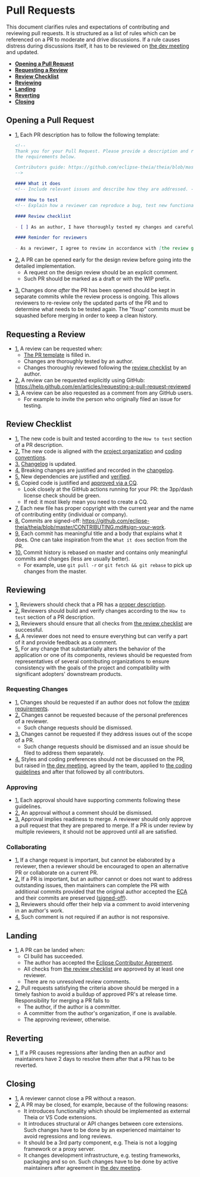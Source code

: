 # Pull Requests

This document clarifies rules and expectations of contributing and reviewing pull requests.
It is structured as a list of rules which can be referenced on a PR to moderate and drive discussions.
If a rule causes distress during discussions itself, it has to be reviewed on [the dev meeting](https://github.com/eclipse-theia/theia/wiki/Dev-Meetings) and updated.

 - [**Opening a Pull Request**](#opening-a-pull-request)
 - [**Requesting a Review**](#requesting-a-review)
 - [**Review Checklist**](#review-checklist)
 - [**Reviewing**](#reviewing)
 - [**Landing**](#landing)
 - [**Reverting**](#reverting)
 - [**Closing**](#closing)

## Opening a Pull Request

<a name="pr-template"></a>
- [1.](#pr-template) Each PR description has to follow the following template:

  ```md
  <!--
  Thank you for your Pull Request. Please provide a description and review
  the requirements below.

  Contributors guide: https://github.com/eclipse-theia/theia/blob/master/CONTRIBUTING.md
  -->

  #### What it does
  <!-- Include relevant issues and describe how they are addressed. -->

  #### How to test
  <!-- Explain how a reviewer can reproduce a bug, test new functionality or verify performance improvements. -->

  #### Review checklist

  - [ ] As an author, I have thoroughly tested my changes and carefully followed [the review guidelines](https://github.com/eclipse-theia/theia/blob/master/doc/pull-requests.md#requesting-a-review)

  #### Reminder for reviewers

  - As a reviewer, I agree to review in accordance with [the review guidelines](https://github.com/eclipse-theia/theia/blob/master/doc/pull-requests.md#reviewing)
  ```

<a name="design-review"></a>
- [2.](#design-review) A PR can be opened early for the design review before going into the detailed implementation.
  - A request on the design review should be an explicit comment.
  - Such PR should be marked as a draft or with the WIP prefix.

<a name="fixups"></a>
- [3.](#fixups) Changes done _after_ the PR has been opened should be kept in separate commits while the review process is ongoing. This allows reviewers to re-review only the updated parts of the PR and to determine what needs to be tested again. The "fixup" commits must be squashed before merging in order to keep a clean history.

## Requesting a Review

<a name="review-reqs"></a>
- [1.](#review-reqs) A review can be requested when:
  - [The PR template](#pr-template) is filled in.
  - Changes are thoroughly tested by an author.
  - Changes thoroughly reviewed following the [review checklist](#review-checklist) by an author.
<a name="review-request-gh"></a>
- [2.](#review-request-gh) A review can be requested explicitly using GitHub: https://help.github.com/en/articles/requesting-a-pull-request-reviewed
<a name="review-request-comment"></a>
- [3.](#review-request-comment) A review can be also requested as a comment from any GitHub users.
  - For example to invite the person who originally filed an issue for testing.

## Review Checklist

<a name="checklist-build-and-test"></a>
- [1.](#checklist-build-and-test) The new code is built and tested according to the `How to test` section of a PR description.
<a name="checklist-project-org"></a>
- [2.](#checklist-project-org) The new code is aligned with the [project organization](https://github.com/eclipse-theia/theia/wiki/Code-Organization) and [coding conventions](https://github.com/eclipse-theia/theia/wiki/Coding-Guidelines).
<a name="checklist-changelog"></a>
- [3.](#checklist-changelog) [Changelog](https://github.com/eclipse-theia/theia/blob/master/CHANGELOG.md) is updated.
<a name="checklist-breaking-changes"></a>
- [4.](#checklist-breaking-changes) Breaking changes are justified and recorded in the [changelog](https://github.com/eclipse-theia/theia/blob/master/CHANGELOG.md).
<a name="checklist-dependencies"></a>
- [5.](#checklist-dependencies) New dependencies are justified and [verified](https://github.com/eclipse-theia/theia/wiki/Registering-CQs#wip---new-ecd-theia-intellectual-property-clearance-approach-experimental).
<a name="checklist-copied-code"></a>
- [6.](#checklist-copied-code) Copied code is justified and [approved via a CQ](https://github.com/eclipse-theia/theia/wiki/Registering-CQs#case-3rd-party-project-code-copiedforked-from-another-project-into-eclipse-theia-maintained-by-us).
  - Look closely at the GitHub actions running for your PR: the 3pp/dash license check should be green.
  - If red: it most likely mean you need to create a CQ.
<a name="checklist-copyright"></a>
- [7.](#checklist-copyright) Each new file has proper copyright with the current year and the name of contributing entity (individual or company).
<a name="checklist-sign-off"></a>
- [8.](#checklist-sign-off) Commits are signed-off: https://github.com/eclipse-theia/theia/blob/master/CONTRIBUTING.md#sign-your-work.
<a name="checklist-meaningful-commits"></a>
- [9.](#checklist-meaningful-commit) Each commit has meaningful title and a body that explains what it does. One can take inspiration from the `What it does` section from the PR.
<a name="checklist-commit-history"></a>
- [10.](#checklist-commit-history) Commit history is rebased on master and contains only meaningful commits and changes (less are usually better).
  - For example, use `git pull -r` or `git fetch && git rebase` to pick up changes from the master.

## Reviewing

<a name="reviewing-template"></a>
- [1.](#reviewing-template) Reviewers should check that a PR has a [proper description](#pr-template).
<a name="reviewing-fn"></a>
- [2.](#reviewing-fn) Reviewers should build and verify changes according to the `How to test` section of a PR description.
<a name="reviewing-checklist"></a>
- [3.](#reviewing-checklist) Reviewers should ensure that all checks from [the review checklist](#review-checklist) are successful.
<a name="reviewing-share"></a>
- [4.](#reviewing-share) A reviewer does not need to ensure everything but can verify a part of it and provide feedback as a comment.
<a name="review-consultation"></a>
- [5.](#review-consultation) For any change that substantially alters the behavior of the application or one of its components, reviews should be requested from representatives of several contributing organizations to ensure consistency with the goals of the project and compatibility with significant adopters' downstream products.

### Requesting Changes

<a name="changes-review-reqs"></a>
- [1.](#changes-review-reqs) Changes should be requested if an author does not follow the [review requirements](#review-reqs).
<a name="changes-no-nit"></a>
- [2.](#changes-no-nit) Changes cannot be requested because of the personal preferences of a reviewer.
  - Such change requests should be dismissed.
<a name="changes-no-out-of-scope"></a>
- [3.](#changes-no-out-of-scope) Changes cannot be requested if they address issues out of the scope of a PR.
  - Such change requests should be dismissed and an issue should be filed to address them separately.
<a name="changes-style-agreement"></a>
- [4.](#changes-style-agreement) Styles and coding preferences should not be discussed on the PR, but raised in [the dev meeting](https://github.com/eclipse-theia/theia/wiki/Dev-Meetings),
  agreed by the team, applied to [the coding guidelines](https://github.com/eclipse-theia/theia/wiki/Coding-Guidelines) and after that followed by all contributors.

### Approving

<a name="justifying-approve"></a>
- [1.](#justifying-approve) Each approval should have supporting comments following these guidelines.
<a name="dismissing-approve"></a>
- [2.](#dismissing-approve) An approval without a comment should be dismissed.
<a name="approval-finality"></a>
- [3.](#approval-finality) Approval implies readiness to merge. A reviewer should only approve a pull request that they are prepared to merge. If a PR is under review by multiple reviewers, it should not be approved until all are satisfied.

### Collaborating

<a name="collaboration-on-pr"></a>
- [1.](#collaboration-on-pr) If a change request is important, but cannot be elaborated by a reviewer,
then a reviewer should be encouraged to open an alternative PR or collaborate on a current PR.
<a name="completing-pr"></a>
- [2.](#completing-pr) If a PR is important, but an author cannot or does not want to address outstanding issues,
then maintainers can complete the PR with additional commits
provided that the original author accepted the [ECA](https://github.com/eclipse-theia/theia/blob/master/CONTRIBUTING.md#eclipse-contributor-agreement) and their commits are preserved ([signed-off](https://github.com/eclipse-theia/theia/blob/master/CONTRIBUTING.md#sign-your-work)).
<a name="suggesting-help-on-pr"></a>
- [3.](#suggesting-help-on-pr) Reviewers should offer their help via a comment to avoid intervening in an author's work.
<a name="landing-stale-pr"></a>
- [4.](#landing-stale-pr) Such comment is not required if an author is not responsive.

## Landing

<a name="landing-pr"></a>
- [1.](#landing-pr) A PR can be landed when:
  - CI build has succeeded.
  - The author has accepted the [Eclipse Contributor Agreement](https://github.com/eclipse-theia/theia/blob/master/CONTRIBUTING.md#eclipse-contributor-agreement).
  - All checks from [the review checklist](#pull-request-review-checklist) are approved by at least one reviewer.
  - There are no unresolved review comments.
<a name="merging-pr"></a>
- [2.](#merging-pr) Pull requests satisfying the criteria above should be merged in a timely fashion to avoid a buildup of approved PR's at release time. Responsibility for merging a PR falls to
  - The author, if the author is a committer.
  - A committer from the author's organization, if one is available.
  - The approving reviewer, otherwise.

## Reverting

<a name="reverting-pr"></a>
- [1.](#reverting-pr) If a PR causes regressions after landing
then an author and maintainers have 2 days to resolve them after that a PR has to be reverted.

## Closing

<a name="closing-pr"></a>
- [1.](#closing-pr) A reviewer cannot close a PR without a reason.
<a name="closing-pr-reasons"></a>
- [2.](#closing-pr-reasons) A PR may be closed, for example, because of the following reasons:
  - It introduces functionality which should be implemented as external Theia or VS Code extensions.
  - It introduces structural or API changes between core extensions.
  Such changes have to be done by an experienced maintainer to avoid regressions and long reviews.
  - It should be a 3rd party component, e.g. Theia is not a logging framework or a proxy server.
  - It changes development infrastructure, e.g. testing frameworks, packaging and so on.
Such changes have to be done by active maintainers after agreement in [the dev meeting](https://github.com/eclipse-theia/theia/wiki/Dev-Meetings).
